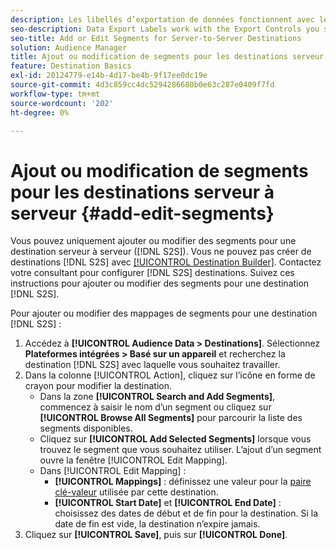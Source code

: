 ```yaml
---
description: Les libellés d’exportation de données fonctionnent avec les contrôles d’exportation que vous définissez sur une source de données. Les étiquettes d’exportation de données vous empêchent d’ajouter des caractéristiques restreintes à un segment et d’envoyer des données de segment vers une destination. Vous pouvez définir plusieurs étiquettes d’exportation sur un nouveau cookie ou une destination d’URL existante.
seo-description: Data Export Labels work with the Export Controls you set on a data source. Data Export Labels prevent you from adding restricted traits to a segment and from sending segment data to a destination. You can set multiple export labels to a new or existing cookie or URL destination.
seo-title: Add or Edit Segments for Server-to-Server Destinations
solution: Audience Manager
title: Ajout ou modification de segments pour les destinations serveur à serveur
feature: Destination Basics
exl-id: 20124779-e14b-4d17-be4b-9f17ee0dc19e
source-git-commit: 4d3c859cc4dc5294286680b0e63c287e0409f7fd
workflow-type: tm+mt
source-wordcount: '202'
ht-degree: 0%

---
```


# Ajout ou modification de segments pour les destinations serveur à serveur {#add-edit-segments}

Vous pouvez uniquement ajouter ou modifier des segments pour une destination serveur à serveur ([!DNL S2S]). Vous ne pouvez pas créer de destinations [!DNL S2S] avec [[!UICONTROL Destination Builder]](/help/using/features/destinations/destination-builder.md). Contactez votre consultant pour configurer [!DNL S2S] destinations. Suivez ces instructions pour ajouter ou modifier des segments pour une destination [!DNL S2S].

<!-- destination-s2s-edit.xml -->

Pour ajouter ou modifier des mappages de segments pour une destination [!DNL S2S] :

1. Accédez à **[!UICONTROL Audience Data > Destinations]**. Sélectionnez **Plateformes intégrées > Basé sur un appareil** et recherchez la destination [!DNL S2S] avec laquelle vous souhaitez travailler.
2. Dans la colonne [!UICONTROL Action], cliquez sur l’icône en forme de crayon pour modifier la destination.
   * Dans la zone **[!UICONTROL Search and Add Segments]**, commencez à saisir le nom d’un segment ou cliquez sur **[!UICONTROL Browse All Segments]** pour parcourir la liste des segments disponibles.
   * Cliquez sur **[!UICONTROL Add Selected Segments]** lorsque vous trouvez le segment que vous souhaitez utiliser. L’ajout d’un segment ouvre la fenêtre [!UICONTROL Edit Mapping].
   * Dans [!UICONTROL Edit Mapping] :
      * **[!UICONTROL Mappings]** : définissez une valeur pour la [paire clé-valeur](../../features/destinations/key-value-pairs.md) utilisée par cette destination.
      * **[!UICONTROL Start Date]** et **[!UICONTROL End Date]** : choisissez des dates de début et de fin pour la destination. Si la date de fin est vide, la destination n’expire jamais.
3. Cliquez sur **[!UICONTROL Save]**, puis sur **[!UICONTROL Done]**.
